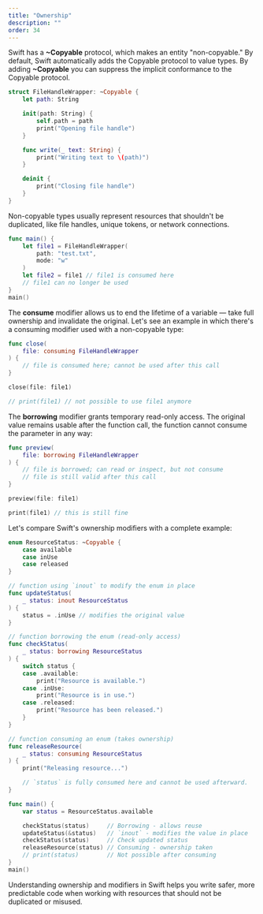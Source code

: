 ```yaml
---
title: "Ownership"
description: ""
order: 34
---
```


Swift has a **~Copyable** protocol, which makes an entity "non-copyable." By default, Swift automatically adds the Copyable protocol to value types. By adding **~Copyable** you can suppress the implicit conformance to the Copyable protocol.

```swift
struct FileHandleWrapper: ~Copyable {
    let path: String

    init(path: String) {
        self.path = path
        print("Opening file handle")
    }

    func write(_ text: String) {
        print("Writing text to \(path)")
    }

    deinit {
        print("Closing file handle")
    }
}
```

Non-copyable types usually represent resources that shouldn't be duplicated, like file handles, unique tokens, or network connections. 

```swift
func main() {
    let file1 = FileHandleWrapper(
        path: "test.txt", 
        mode: "w"
    )
    let file2 = file1 // file1 is consumed here
    // file1 can no longer be used
}
main()
```
The **consume** modifier allows us to end the lifetime of a variable — take full ownership and invalidate the original. Let's see an example in which there's a consuming modifier used with a non-copyable type: 

```swift
func close(
    file: consuming FileHandleWrapper
) {
    // file is consumed here; cannot be used after this call
}

close(file: file1)

// print(file1) // not possible to use file1 anymore
```

The **borrowing** modifier grants temporary read-only access. The original value remains usable after the function call, the function cannot consume the parameter in any way:

```swift
func preview(
    file: borrowing FileHandleWrapper
) {
    // file is borrowed; can read or inspect, but not consume
    // file is still valid after this call
}

preview(file: file1)

print(file1) // this is still fine
```

Let's compare Swift's ownership modifiers with a complete example:

```swift
enum ResourceStatus: ~Copyable {
    case available
    case inUse
    case released
}

// function using `inout` to modify the enum in place
func updateStatus(
    _ status: inout ResourceStatus
) {
    status = .inUse // modifies the original value
}

// function borrowing the enum (read-only access)
func checkStatus(
    _ status: borrowing ResourceStatus
) {
    switch status {
    case .available:
        print("Resource is available.")
    case .inUse:
        print("Resource is in use.")
    case .released:
        print("Resource has been released.")
    }
}

// function consuming an enum (takes ownership)
func releaseResource(
    _ status: consuming ResourceStatus
) {
    print("Releasing resource...")

    // `status` is fully consumed here and cannot be used afterward.
}

func main() {
    var status = ResourceStatus.available

    checkStatus(status)     // Borrowing - allows reuse
    updateStatus(&status)   // `inout` - modifies the value in place
    checkStatus(status)     // Check updated status
    releaseResource(status) // Consuming - ownership taken
    // print(status)        // Not possible after consuming
}
main()
```

Understanding ownership and modifiers in Swift helps you write safer, more predictable code when working with resources that should not be duplicated or misused.
